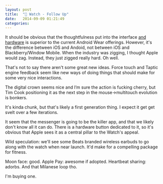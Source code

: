 ```yaml
---
layout: post
title:  " Watch - Follow Up"
date:   2014-09-09 01:21:49
categories:
---
```


It should be obvious that the thoughtfulness put into the interface [and hardware][watchguy] is superior to the current Android Wear offerings. However, it's the difference between iOS and Andoid, not between iOS and Blackberry/Window Mobile. When the industry was zigging, I thought Apple would zag. Instead, they just zigged really hard. Oh well.

That's not to say there aren't some great new ideas. Force touch and Taptic engine feedback seem like new ways of doing things that should make for some very nice interactions.

The digital crown seems nice and I’m sure the action is fucking cherry, but Tim Cook positioning it as the next step in the mouse->multitouch evolution is bonkers.

It's kinda chunk, but that's likely a first generation thing. I expect it get get svelt over a few iterations.

It seem that the messenger is going to be the killer app, and that we likely don't know all it can do. There is a hardware button dedicated to it, so it's obvious that Apple sees it as a central pillar to the Watch's appeal.

Wild speculation: we'll see some Beats branded wireless earbuds to go along with the watch when near launch. It'd make for a compelling package for fitness.

Moon face: good. Apple Pay: awesome if adopted. Heartbeat sharing: adorbs. And that Milanese loop tho.

I'm buying one.

[watchguy]: http://www.hodinkee.com/blog/hodinkee-apple-watch-review